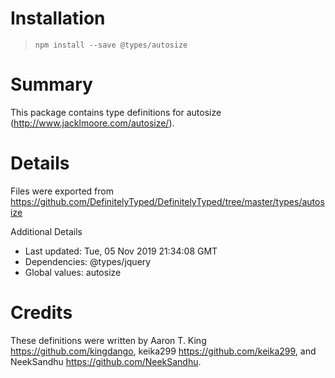 # Installation
> `npm install --save @types/autosize`

# Summary
This package contains type definitions for autosize (http://www.jacklmoore.com/autosize/).

# Details
Files were exported from https://github.com/DefinitelyTyped/DefinitelyTyped/tree/master/types/autosize

Additional Details
 * Last updated: Tue, 05 Nov 2019 21:34:08 GMT
 * Dependencies: @types/jquery
 * Global values: autosize

# Credits
These definitions were written by Aaron T. King <https://github.com/kingdango>, keika299 <https://github.com/keika299>, and NeekSandhu <https://github.com/NeekSandhu>.
